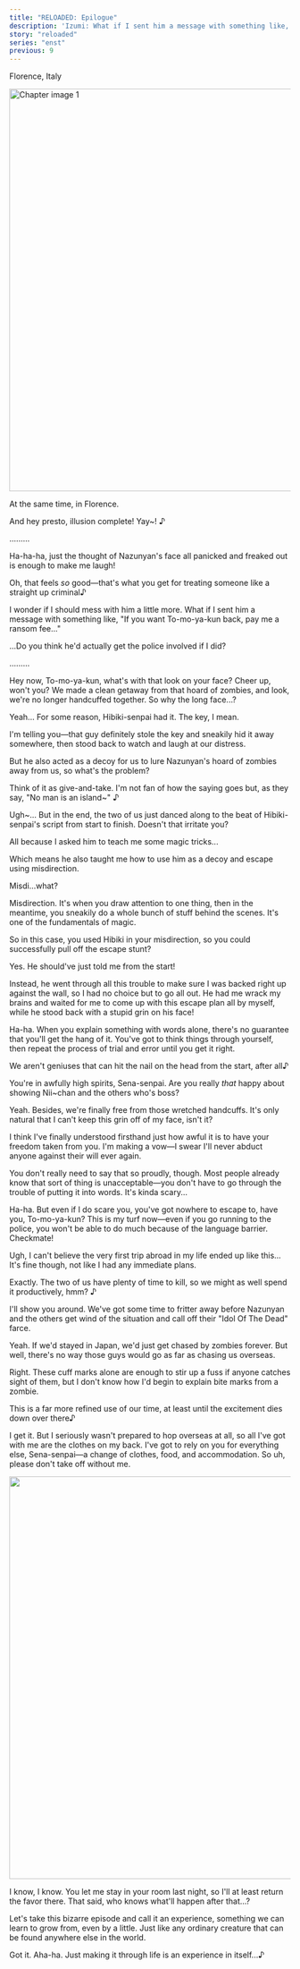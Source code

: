 ```yaml
---
title: "RELOADED: Epilogue"
description: 'Izumi: What if I sent him a message with something like, "If you want To-mo-ya-kun back, pay me a ransom fee…"'
story: "reloaded"
series: "enst"
previous: 9
---
```


<Season s="Summer"/>

<Location>Florence, Italy</Location>

<Image src="/img/tl/reloaded/10/1.jpg" alt="Chapter image 1" layout="responsive" width="1560" height="720" quality="100" />

<Narration>At the same time, in Florence.</Narration>

<Bubble character="Izumi">

And hey presto, illusion complete! <span className="hold">Yay\~! ♪</span>

</Bubble>

<Bubble character="Tomoya">

.........

</Bubble>

<Bubble character="Izumi">

Ha-ha-ha, just the thought of Nazunyan's face all panicked and freaked out is enough to make me laugh!

Oh, that feels _so_ good—that's what you get for treating someone like a straight up criminal♪

I wonder if I should mess with him a little more. What if I sent him a message with something like, "If you want To-mo-ya-kun back, pay me a ransom fee..."

...Do you think he'd actually get the police involved if I did?

</Bubble>

<Bubble character="Tomoya">

.........

</Bubble>

<Bubble character="Izumi">

Hey now, To-mo-ya-kun, what's with that look on your face? Cheer up, won't you? We made a clean getaway from that hoard of zombies, and look, we're no longer handcuffed together. So why the long face...?

</Bubble>

<Bubble character="Tomoya">

Yeah... For some reason, Hibiki-senpai had it. The key, I mean.

I'm telling you—that guy definitely stole the key and sneakily hid it away somewhere, then stood back to watch and laugh at our distress.

</Bubble>

<Bubble character="Izumi">

But he also acted as a decoy for us to lure Nazunyan's hoard of zombies away from us, so what's the problem?

Think of it as give-and-take. I'm not fan of how the saying goes but, as they say, "No man is an <span className="hold">island\~" ♪</span>

</Bubble>

<Bubble character="Tomoya">

Ugh\~... But in the end, the two of us just danced along to the beat of Hibiki-senpai's script from start to finish. Doesn't that irritate you?

All because I asked him to teach me some magic tricks...

Which means he also taught me how to use him as a decoy and escape using misdirection.

</Bubble>

<Bubble character="Izumi">

Misdi...what?

</Bubble>

<Bubble character="Tomoya">

Misdirection. It's when you draw attention to one thing, then in the meantime, you sneakily do a whole bunch of stuff behind the scenes. It's one of the fundamentals of magic.

</Bubble>

<Bubble character="Izumi">

So in this case, you used Hibiki in your misdirection, so you could successfully pull off the escape stunt?

</Bubble>

<Bubble character="Tomoya">

Yes. He should've just told me from the start!

Instead, he went through all this trouble to make sure I was backed right up against the wall, so I had no choice but to go all out. He had me wrack my brains and waited for me to come up with this escape plan all by myself, while he stood back with a stupid grin on his face!

</Bubble>

<Bubble character="Izumi">

Ha-ha. When you explain something with words alone, there's no guarantee that you'll get the hang of it. You've got to think things through yourself, then repeat the process of trial and error until you get it right.

We aren't geniuses that can hit the nail on the head from the start, after all♪

</Bubble>

<Bubble character="Tomoya">

You're in awfully high spirits, Sena-senpai. Are you really _that_ happy about showing Nii\~chan and the others who's boss?

</Bubble>

<Bubble character="Izumi">

Yeah. Besides, we're finally free from those wretched handcuffs. It's only natural that I can't keep this grin off of my face, isn't it?

I think I've finally understood firsthand just how awful it is to have your freedom taken from you. I'm making a vow—I swear I'll never abduct anyone against their will ever again.

</Bubble>

<Bubble character="Tomoya">

You don't really need to say that so proudly, though. Most people already know that sort of thing is unacceptable—you don't have to go through the trouble of putting it into words. It's kinda scary...

</Bubble>

<Bubble character="Izumi">

Ha-ha. But even if I do scare you, you've got nowhere to escape to, have you, To-mo-ya-kun? This is my turf now—even if you go running to the police, you won't be able to do much because of the language barrier. Checkmate!

</Bubble>

<Bubble character="Tomoya">

Ugh, I can't believe the very first trip abroad in my life ended up like this... It's fine though, not like I had any immediate plans.

</Bubble>

<Bubble character="Izumi">

Exactly. The two of us have plenty of time to kill, so we might as well spend it productively, <span className="hold">hmm? ♪</span>

I'll show you around. We've got some time to fritter away before Nazunyan and the others get wind of the situation and call off their "Idol Of The Dead" farce.

</Bubble>

<Bubble character="Tomoya">

Yeah. If we'd stayed in Japan, we'd just get chased by zombies forever. But well, there's no way those guys would go as far as chasing us overseas.

</Bubble>

<Bubble character="Izumi">

Right. These cuff marks alone are enough to stir up a fuss if anyone catches sight of them, but I don't know how I'd begin to explain bite marks from a zombie.

This is a far more refined use of our time, at least until the excitement dies down over there♪

</Bubble>

<Bubble character="Tomoya">

I get it. But I seriously wasn't prepared to hop overseas at all, so all I've got with me are the clothes on my back. I've got to rely on you for everything else, Sena-senpai—a change of clothes, food, and accommodation. So uh, please don't take off without me.

</Bubble>

<Image src="/img/tl/reloaded/10/cg.jpg" layout="responsive" width="1560" height="720" quality="100" />

<Bubble character="Izumi">

I know, I know. You let me stay in your room last night, so I'll at least return the favor there. That said, who knows what'll happen after that...?

Let's take this bizarre episode and call it an experience, something we can learn to grow from, even by a little. Just like any ordinary creature that can be found anywhere else in the world.

</Bubble>

<Bubble character="Tomoya">

Got it. Aha-ha. Just making it through life is an experience in itself...♪

</Bubble>

<Credits tl="[nazunyan427](https://nazunyan427.dreamwidth.org)" tlc="<a href='https://moricchiichan.tumblr.com/'>moricchiichan</a>" qc="[allegiantheart](https://allegiantheart.dreamwidth.org), [Ren](https://tomoya.moe)" />
